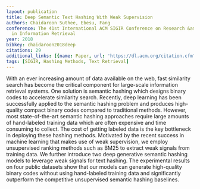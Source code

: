 ```yaml
---
layout: publication
title: Deep Semantic Text Hashing With Weak Supervision
authors: Chaidaroon Suthee, Ebesu, Fang
conference: The 41st International ACM SIGIR Conference on Research &amp; Development
  in Information Retrieval
year: 2018
bibkey: chaidaroon2018deep
citations: 29
additional_links: [{name: Paper, url: 'https://dl.acm.org/citation.cfm?id=3209978.3210090'}]
tags: [SIGIR, Hashing Methods, Text Retrieval]
---
```

With an ever increasing amount of data available on the web, fast similarity search has become the critical component for large-scale information retrieval systems. One solution is semantic hashing which designs binary codes to accelerate similarity search. Recently, deep learning has been successfully applied to the semantic hashing problem and produces high-quality compact binary codes compared to traditional methods. However, most state-of-the-art semantic hashing approaches require large amounts of hand-labeled training data which are often expensive and time consuming to collect. The cost of getting labeled data is the key bottleneck in deploying these hashing methods. Motivated by the recent success in machine learning that makes use of weak supervision, we employ unsupervised ranking methods such as BM25 to extract weak signals from training data. We further introduce two deep generative semantic hashing models to leverage weak signals for text hashing. The experimental results on four public datasets show that our models can generate high-quality binary codes without using hand-labeled training data and significantly outperform the competitive unsupervised semantic hashing baselines.